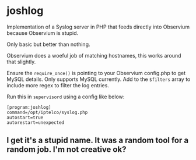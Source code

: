 # joshlog
Implementation of a Syslog server in PHP that feeds directly into Observium because Observium is stupid. 

Only basic but better than nothing.

Observium does a woeful job of matching hostnames, this works around that slightly.

Ensure the `require_once()` is pointing to your Observium config.php to get MySQL details. Only supports MySQL currently. Add to the `$filters` array to include more regex to filter the log entries.

Run this in `supervisord` using a config like below:

```
[program:joshlog]
command=/opt/iptelco/syslog.php
autostart=true
autorestart=unexpected
```

## I get it's a stupid name. It was a random tool for a random job. I'm not creative ok?
